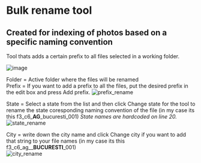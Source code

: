 # Bulk rename tool
## Created for indexing of photos based on a specific naming convention

Tool thats adds a certain prefix to all files selected in a working folder.


![image](https://user-images.githubusercontent.com/45632814/150032011-03318fd2-2db5-4610-8dc2-219ca7e49afc.png)

Folder = Active folder where the files will be renamed  
Prefix = If you want to add a prefix to all the files, put the desired prefix in the edit box and press Add prefix. 
![prefix_rename](https://user-images.githubusercontent.com/45632814/150033129-2ce2df81-e777-4645-be37-79cf8ca13737.png)

State = Select a state from the list and then click Change state for the tool to rename the state coresponding naming convention of the file (in my case its this f3_c6_**AG**_bucuresti_001) _State names are hardcoded on line 20._    
![state_rename](https://user-images.githubusercontent.com/45632814/150033160-f426f890-f007-4ac1-91df-a0a70fa055ee.png)

City = write down the city name and click Change city if you want to add that string to your file names (in my case its this f3_c6_ag__**BUCURESTI**_001)  
![city_rename](https://user-images.githubusercontent.com/45632814/150033177-0eb18034-bd7f-4d99-b2e0-a1170a9144db.png)

